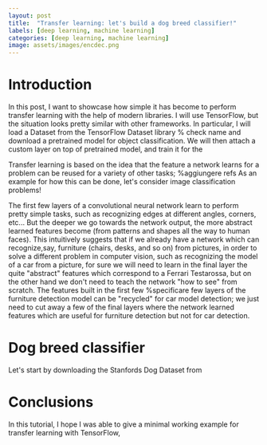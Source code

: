 ```yaml
---
layout: post
title:  "Transfer learning: let's build a dog breed classifier!"
labels: [deep learning, machine learning]
categories: [deep learning, machine learning]
image: assets/images/encdec.png
---
```


# Introduction

In this post, I want to showcase how simple it has become to perform transfer learning
with the help of modern libraries. I will use TensorFlow, but the situation looks pretty
similar with other frameworks. In particular, I will load a Dataset from the TensorFlow
Dataset library % check name
and download a pretrained model for object classification. 
We will then attach a custom layer on top of pretrained
model, and train it for the 



Transfer learning is based on the idea that the feature a network learns for a problem
can be reused for a variety of other tasks; %aggiungere refs
As an example for how this can be done, let's consider image classification problems!

The first few layers of a convolutional neural network learn to perform pretty simple
tasks, such as recognizing edges at different angles, corners, etc... But the deeper we 
go towards the network output, the more abstract learned features become (from patterns 
and shapes all the way to human faces). This intuitively suggests that if we already have a 
network which can recognize,say, furniture (chairs, desks, and so on) from pictures, 
in order to solve a different problem in computer vision, such as recognizing the model
of a car from a picture, for sure we will need to learn in the final layer 
the quite "abstract" features which correspond to a Ferrari Testarossa, but on the other 
hand we don't need to teach the network "how to see" from scratch. 
The features built in the first few %specificare few
layers of the furniture detection model can be "recycled" for car model detection; 
we just need to cut away a few of the final layers where the network learned features
which are useful for furniture detection but not for car detection.

# Dog breed classifier

Let's start by downloading the Stanfords Dog Dataset from 

# Conclusions

In this tutorial, I hope I was able to give a minimal working example for transfer learning
with TensorFlow, 
